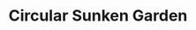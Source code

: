 ---
pid: VP67
title: Circular Sunken Garden
location_transcription: Chelten & Wayne
zipcode: '19144'
outside_phl: 
neighborhood: Germantown
age: '72'
age_range: 70+
instagram: 
image_file_name: VP_67.jpg
proposal_transcription: |-
  [Art Materials for Kids]


  [Words of inspiration]
topic: Art,Uplifting,Youth
topic_summary: 0, 0, 0
type: Garden,Interactive
keywords_other: sunken garden, Chelten & Wayne, art materials
credit: Ruth ruthseeley@givewings.com
image_labels: 
twitter: 
facebook: 
permalink: "/monuments/vp67/"
layout: item-page
---